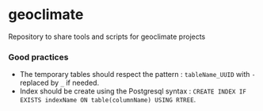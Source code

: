 # geoclimate
Repository to share tools and scripts for geoclimate projects

### Good practices

 - The temporary tables should respect the pattern : `tableName_UUID` with `-` replaced by `_` if needed.
 - Index should be create using the Postgresql syntax : `CREATE INDEX IF EXISTS indexName ON table(columnName) USING RTREE`.